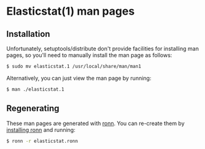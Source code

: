 # Elasticstat(1) man pages

## Installation

Unfortunately, setuptools/distribute don't provide facilities for installing man pages, so you'll need to manually install the man page as follows:

``` bash
$ sudo mv elasticstat.1 /usr/local/share/man/man1
```

Alternatively, you can just view the man page by running:

``` bash
$ man ./elasticstat.1
```

## Regenerating

These man pages are generated with [ronn](https://rtomayko.github.io/ronn/). You can re-create them by [installing ronn](https://github.com/rtomayko/ronn/blob/master/INSTALLING) and running:

``` bash
$ ronn -r elasticstat.ronn
``` 
